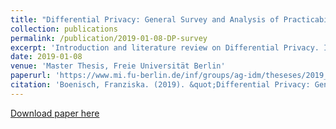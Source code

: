 ```yaml
---
title: "Differential Privacy: General Survey and Analysis of Practicabilityin the Context of Machine Learning"
collection: publications
permalink: /publication/2019-01-08-DP-survey
excerpt: 'Introduction and literature review on Differential Privacy. Implementation and performance evaluation several Differentially Privacy linear regression models.'
date: 2019-01-08
venue: 'Master Thesis, Freie Universität Berlin'
paperurl: 'https://www.mi.fu-berlin.de/inf/groups/ag-idm/theseses/2019_Boenisch_MSc.pdf'
citation: 'Boenisch, Franziska. (2019). &quot;Differential Privacy: General Survey and Analysis of Practicabilityin the Context of Machine Learning.&quot; <i>Master Thesis</i>. Freie Universität Berlin.'
---
```



[Download paper here](https://github.com/fraboeni/fraboeni.github.io/blob/master/files/Master-Boenisch.pdf)
